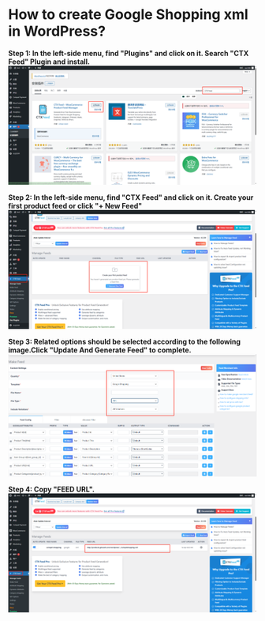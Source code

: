 # How to create Google Shopping xml in WordPress?

**Step 1: In the left-side menu, find "Plugins" and click on it. Search "CTX Feed" Plugin and install.**
![](img/wp1.png)

**Step 2: In the left-side menu, find "CTX Feed" and click on it. Create your first product feed or click "+ New Feed"**
![](img/wp2.png)

**Step 3: Related options should be selected according to the following image.Click "Update And Generate Feed" to complete.**
![](img/wp3.png)

**Step 4: Copy "FEED URL".**
![](img/wp4.png)
